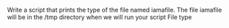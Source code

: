 Write a script that prints the type of the file named iamafile. The file iamafile will be in the /tmp directory when we will run your script
File type
